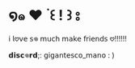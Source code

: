 # ໑๑   ❤️    ࣪     ꒰ ! ꒱    ⦂


𝗂 𝗅𖹭𝗏𝖾 𝗌𖦹 𝗆𝗎𝖼𝗁 𝗆𝖺𝗄𝖾 𝖿𝗋𝗂𝖾𝗇𝖽𝗌 𖹭!!!!!! 

𝗱𝗶𝘀𝗰𖦹𝗿𝗱;: 𝗀𝗂𝗀𝖺𝗇𝗍𝖾𝗌𝖼𝗈_𝗆𝖺𝗇𝗈 : )
